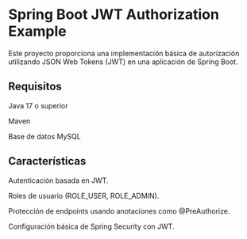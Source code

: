 # Spring Boot JWT Authorization Example

Este proyecto proporciona una implementación básica de autorización utilizando JSON Web Tokens (JWT) en una aplicación de Spring Boot.

## Requisitos

Java 17 o superior

Maven

Base de datos MySQL

## Características

Autenticación basada en JWT.

Roles de usuario (ROLE_USER, ROLE_ADMIN).

Protección de endpoints usando anotaciones como @PreAuthorize.

Configuración básica de Spring Security con JWT.
